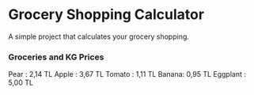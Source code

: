 # Grocery Shopping Calculator
A simple project that calculates your grocery shopping.

### Groceries and KG Prices
Pear : 2,14 TL
Apple : 3,67 TL
Tomato : 1,11 TL
Banana: 0,95 TL
Eggplant : 5,00 TL

